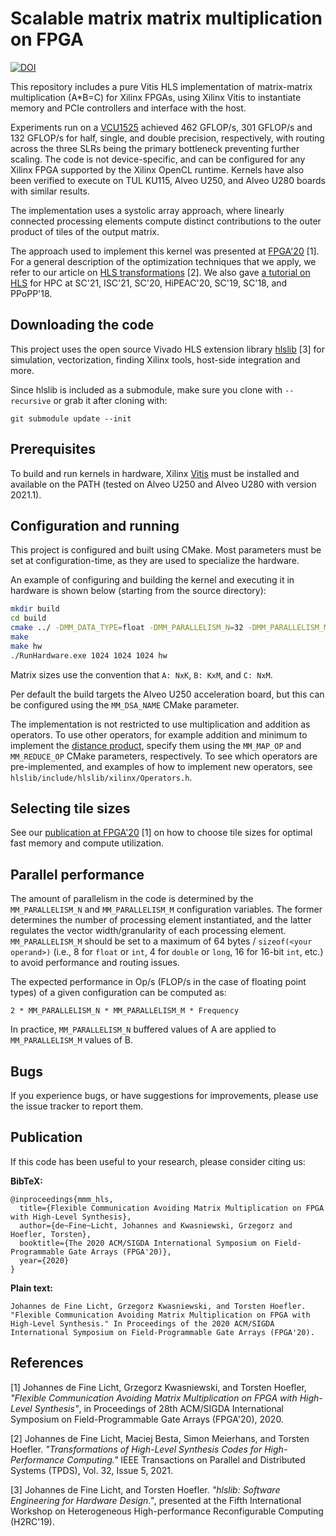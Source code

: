 Scalable matrix matrix multiplication on FPGA
=============================================

[![DOI](https://zenodo.org/badge/DOI/10.5281/zenodo.3952084.svg)](https://doi.org/10.5281/zenodo.3952084)

This repository includes a pure Vitis HLS implementation of matrix-matrix multiplication (A\*B=C) for Xilinx FPGAs, using Xilinx Vitis to instantiate memory and PCIe controllers and interface with the host. 

Experiments run on a [VCU1525](https://www.xilinx.com/products/boards-and-kits/vcu1525-a.html) achieved 462 GFLOP/s, 301 GFLOP/s and 132 GFLOP/s for half, single, and double precision, respectively, with routing across the three SLRs being the primary bottleneck preventing further scaling. The code is not device-specific, and can be configured for any Xilinx FPGA supported by the Xilinx OpenCL runtime.  Kernels have also been verified to execute on TUL KU115, Alveo U250, and Alveo U280 boards with similar results.

The implementation uses a systolic array approach, where linearly connected processing elements compute distinct contributions to the outer product of tiles of the output matrix. 

The approach used to implement this kernel was presented at [FPGA'20](https://spcl.inf.ethz.ch/Publications/.pdf/gemm-fpga.pdf) [1].  For a general description of the optimization techniques that we apply, we refer to our article on [HLS transformations](https://spcl.inf.ethz.ch/Publications/.pdf/hls-transformations.pdf) [2].  We also gave [a tutorial on HLS](https://spcl.inf.ethz.ch/Teaching/hls-tutorial/) for HPC at SC'21, ISC'21, SC'20, HiPEAC'20, SC'19, SC'18, and PPoPP'18.

Downloading the code
--------------------

This project uses the open source Vivado HLS extension library [hlslib](https://github.com/definelicht/hlslib) [3] for simulation, vectorization, finding Xilinx tools, host-side integration and more.

Since hlslib is included as a submodule, make sure you clone with `--recursive` or grab it after cloning with:

```
git submodule update --init 
```

Prerequisites
-------------

To build and run kernels in hardware, Xilinx [Vitis](https://www.xilinx.com/support/download/index.html/content/xilinx/en/downloadNav/vitis.html) must be installed and available on the PATH (tested on Alveo U250 and Alveo U280 with version 2021.1).

Configuration and running
-------------------------

This project is configured and built using CMake. Most parameters must be set at configuration-time, as they are used to specialize the hardware.

An example of configuring and building the kernel and executing it in hardware is shown below (starting from the source directory):

```bash
mkdir build
cd build
cmake ../ -DMM_DATA_TYPE=float -DMM_PARALLELISM_N=32 -DMM_PARALLELISM_M=8 -DMM_MEMORY_TILE_SIZE_N=512 -DMM_MEMORY_TILE_SIZE_M=512
make
make hw
./RunHardware.exe 1024 1024 1024 hw
```

Matrix sizes use the convention that `A: NxK`, `B: KxM`, and `C: NxM`.

Per default the build targets the Alveo U250 acceleration board, but this can be configured using the `MM_DSA_NAME` CMake parameter.

The implementation is not restricted to use multiplication and addition as operators. To use other operators, for example addition and minimum to implement the [distance product](https://en.wikipedia.org/wiki/Min-plus_matrix_multiplication), specify them using the `MM_MAP_OP` and `MM_REDUCE_OP` CMake parameters, respectively. To see which operators are pre-implemented, and examples of how to implement new operators,  see `hlslib/include/hlslib/xilinx/Operators.h`.

Selecting tile sizes
--------------------

See our [publication at FPGA'20](https://spcl.inf.ethz.ch/Publications/.pdf/gemm-fpga.pdf) [1] on how to choose tile sizes for optimal fast memory and compute utilization.

Parallel performance
--------------------

The amount of parallelism in the code is determined by the `MM_PARALLELISM_N` and `MM_PARALLELISM_M` configuration variables. The former determines the number of processing element instantiated, and the latter regulates the vector width/granularity of each processing element.  `MM_PARALLELISM_M` should be set to a maximum of 64 bytes / `sizeof(<your operand>)` (i.e., 8 for `float` or `int`, 4 for `double` or `long`, 16 for 16-bit `int`, etc.) to avoid performance and routing issues.

The expected performance in Op/s (FLOP/s in the case of floating point types) of a given configuration can be computed as:

`2 * MM_PARALLELISM_N * MM_PARALLELISM_M * Frequency`

In practice, `MM_PARALLELISM_N` buffered values of A are applied to `MM_PARALLELISM_M` values of B. 

Bugs
----

If you experience bugs, or have suggestions for improvements, please use the issue tracker to report them.

Publication
-----------

If this code has been useful to your research, please consider citing us:

**BibTeX:**
```
@inproceedings{mmm_hls,
  title={Flexible Communication Avoiding Matrix Multiplication on FPGA with High-Level Synthesis},
  author={de~Fine~Licht, Johannes and Kwasniewski, Grzegorz and Hoefler, Torsten},
  booktitle={The 2020 ACM/SIGDA International Symposium on Field-Programmable Gate Arrays (FPGA'20)},
  year={2020}
}
```

**Plain text:**
```
Johannes de Fine Licht, Grzegorz Kwasniewski, and Torsten Hoefler. "Flexible Communication Avoiding Matrix Multiplication on FPGA with High-Level Synthesis." In Proceedings of the 2020 ACM/SIGDA International Symposium on Field-Programmable Gate Arrays (FPGA'20).
```

References
----------

[1] Johannes de Fine Licht, Grzegorz Kwasniewski, and Torsten Hoefler, _"Flexible Communication Avoiding Matrix Multiplication on FPGA with High-Level Synthesis"_, in Proceedings of 28th ACM/SIGDA International Symposium on Field-Programmable Gate Arrays (FPGA'20), 2020.

[2] Johannes de Fine Licht, Maciej Besta, Simon Meierhans, and Torsten Hoefler. _"Transformations of High-Level Synthesis Codes for High-Performance Computing."_ IEEE Transactions on Parallel and Distributed Systems (TPDS), Vol. 32, Issue 5, 2021.

[3] Johannes de Fine Licht, and Torsten Hoefler. _"hlslib: Software Engineering for Hardware Design."_, presented at the Fifth International Workshop on
Heterogeneous High-performance Reconfigurable Computing (H2RC'19).
